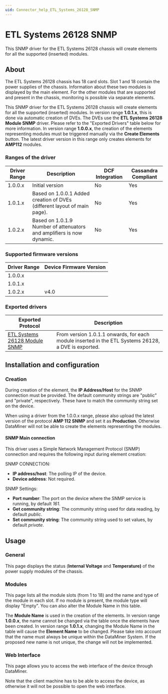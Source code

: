 ```yaml
---
uid: Connector_help_ETL_Systems_26128_SNMP
---
```


# ETL Systems 26128 SNMP

This SNMP driver for the ETL Systems 26128 chassis will create elements for all the supported (inserted) modules.

## About

The ETL Systems 26128 chassis has 18 card slots. Slot 1 and 18 contain the power supplies of the chassis. Information about these two modules is displayed by the main element. For the other modules that are supported and present in the chassis, monitoring is possible via separate elements.

This SNMP driver for the ETL Systems 26128 chassis will create elements for all the supported (inserted) modules. In version range **1.0.1.x**, this is done via automatic creation of DVEs. The DVEs use the **ETL Systems 26128 Module SNMP** driver. Please refer to the "Exported Drivers" table below for more information. In version range **1.0.0.x**, the creation of the elements representing modules must be triggered manually via the **Create Elements** button. The latest driver version in this range only creates elements for **AMP112** modules.

### Ranges of the driver

| **Driver Range** | **Description**                                                          | **DCF Integration** | **Cassandra Compliant** |
|------------------|--------------------------------------------------------------------------|---------------------|-------------------------|
| 1.0.0.x          | Initial version                                                          | No                  | Yes                     |
| 1.0.1.x          | Based on 1.0.0.1 Added creation of DVEs (different layout of main page). | No                  | Yes                     |
| 1.0.2.x          | Based on 1.0.1.9 Number of attenuators and amplifiers is now dynamic.    | No                  | Yes                     |

### Supported firmware versions

| **Driver Range** | **Device Firmware Version** |
|------------------|-----------------------------|
| 1.0.0.x          |                             |
| 1.0.1.x          |                             |
| 1.0.2.x          | v4.0                        |

### Exported drivers

| **Exported Protocol**                                                                      | **Description**                                                                                     |
|--------------------------------------------------------------------------------------------|-----------------------------------------------------------------------------------------------------|
| [ETL Systems 26128 Module SNMP](xref:Connector_help_ETL_Systems_26128_Module_SNMP) | From version 1.0.1.1 onwards, for each module inserted in the ETL Systems 26128, a DVE is exported. |

## Installation and configuration

### Creation

During creation of the element, the **IP Address/Host** for the SNMP connection must be provided. The default community strings are "public" and "private", respectively. These have to match the community string set on the device.

When using a driver from the 1.0.0.x range, please also upload the latest version of the protocol **AMP 112 SNMP** and set it as **Production**. Otherwise DataMiner will not be able to create the elements representing the modules.

#### SNMP Main connection

This driver uses a Simple Network Management Protocol (SNMP) connection and requires the following input during element creation:

SNMP CONNECTION:

- **IP address/host**: The polling IP of the device.
- **Device address**: Not required.

SNMP Settings:

- **Port number**: The port on the device where the SNMP service is running, by default *161*.
- **Get community string**: The community string used for data reading, by default *public*.
- **Set community string**: The community string used to set values, by default *private*.

## Usage

### General

This page displays the status (**Internal Voltage** and **Temperature)** of the power supply modules of the chassis.

### Modules

This page lists all the module slots (from 1 to 18) and the name and type of the module in each slot. If no module is present, the module type will display "Empty". You can also alter the Module Name in this table.

The **Module Name** is used in the creation of the elements. In version range **1.0.0.x**, the name cannot be changed via the table once the elements have been created. In version range **1.0.1.x**, changing the Module Name in the table will cause the **Element Name** to be changed. Please take into account that the name must always be unique within the DataMiner System. If the proposed new name is not unique, the change will not be implemented.

### Web Interface

This page allows you to access the web interface of the device through DataMiner.

Note that the client machine has to be able to access the device, as otherwise it will not be possible to open the web interface.
